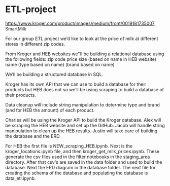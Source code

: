 # ETL-project
https://www.kroger.com/product/images/medium/front/0019181735007
SmartMilk

For our group ETL project we’d like to look at the price of milk at different stores in different zip codes.


From Kroger and HEB websites we’’ll be building a relational database using the following fields:
zip code
price
size (based on name in HEB website)
name
(type based on name)
(brand based on name)


We’ll be building a structured database in SQL.

Kroger has its own API that we can use to build a database for their products but HEB does not so we’ll be using scraping to build a database of their products.

Data cleanup will include string manipulation to determine type and brand (and for HEB the amount) of each product.

Charles will be using the Kroger API to build the Kroger database.
Alex will be scraping the HEB website and set up the GitHub.
Jacob will handle string manipulation to clean up the HEB results.
Justin will take care of building the database and the ERD.

For HEB the first file is NEW_scraping_HEB.ipynb. Next is the kroger_locations.ipynb file, and then kroger_get_milk_prices.ipynb. These generate the csv files used in the filter notebooks in the staging_area directory. After that csv's are saved in the data folder and used to build the database.
Next the ERD diagram in the database folder. The next file for creating the schema of the database and populating the database is data_etl.ipynb.